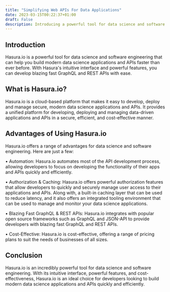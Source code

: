 ```yaml
---
title: "Simplifying Web APIs For Data Applications"
date: 2023-03-15T00:22:37+01:00
draft: False
description: Introducing a powerful tool for data science and software engineering that can help you build modern data science applications and APIs faster 
---
```



Introduction
------
Hasura.io is a powerful tool for data science and software engineering that can help you build modern data science applications and APIs faster than ever before. With Hasura's intuitive interface and powerful features, you can develop blazing fast GraphQL and REST APIs with ease.

What is Hasura.io?
------
Hasura.io is a cloud-based platform that makes it easy to develop, deploy and manage secure, modern data science applications and APIs. It provides a unified platform for developing, deploying and managing data-driven applications and APIs in a secure, efficient, and cost-effective manner.

Advantages of Using Hasura.io
------
Hasura.io offers a range of advantages for data science and software engineering. Here are just a few: 

• Automation: Hasura.io automates most of the API development process, allowing developers to focus on developing the functionality of their apps and APIs quickly and efficiently.

• Authorization & Caching: Hasura.io offers powerful authorization features that allow developers to quickly and securely manage user access to their applications and APIs. Along with, a built-in caching layer that can be used to reduce latency, and it also offers an integrated tooling environment that can be used to manage and monitor your data science applications.

• Blazing Fast GraphQL & REST APIs: Hasura.io integrates with popular open source frameworks such as GraphQL and JSON-API to provide developers with blazing fast GraphQL and REST APIs.

• Cost-Effective: Hasura.io is cost-effective, offering a range of pricing plans to suit the needs of businesses of all sizes.

Conclusion
------
Hasura.io is an incredibly powerful tool for data science and software engineering. With its intuitive interface, powerful features, and cost-effectiveness, Hasura.io is an ideal choice for developers looking to build modern data science applications and APIs quickly and efficiently.